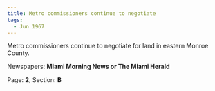 ```yaml
---  
title: Metro commissioners continue to negotiate  
tags:  
  - Jun 1967  
---  
```

  
Metro commissioners continue to negotiate for land in eastern Monroe County.  
  
Newspapers: **Miami Morning News or The Miami Herald**  
  
Page: **2**, Section: **B** 
